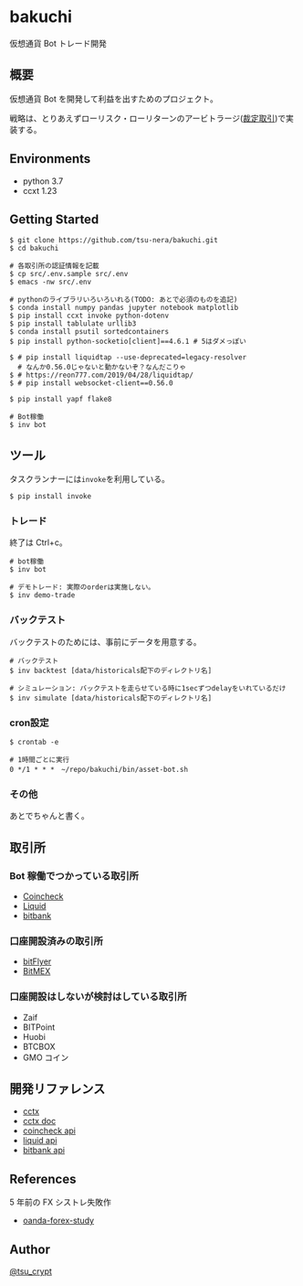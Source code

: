 # bakuchi

仮想通貨 Bot トレード開発

## 概要

仮想通貨 Bot を開発して利益を出すためのプロジェクト。

戦略は、とりあえずローリスク・ローリターンのアービトラージ([裁定取引](https://ja.wikipedia.org/wiki/%E8%A3%81%E5%AE%9A%E5%8F%96%E5%BC%95))で実装する。

## Environments

- python 3.7
- ccxt 1.23

## Getting Started

```
$ git clone https://github.com/tsu-nera/bakuchi.git
$ cd bakuchi

# 各取引所の認証情報を記載
$ cp src/.env.sample src/.env
$ emacs -nw src/.env

# pythonのライブラリいろいろいれる(TODO: あとで必須のものを追記)
$ conda install numpy pandas jupyter notebook matplotlib
$ pip install ccxt invoke python-dotenv
$ pip install tablulate urllib3 
$ conda install psutil sortedcontainers
$ pip install python-socketio[client]==4.6.1 # 5はダメっぽい

$ # pip install liquidtap --use-deprecated=legacy-resolver
  # なんか0.56.0じゃないと動かないぞ？なんだこりゃ
$ # https://reon777.com/2019/04/28/liquidtap/
$ # pip install websocket-client==0.56.0

$ pip install yapf flake8

# Bot稼働
$ inv bot
```

## ツール

タスクランナーには`invoke`を利用している。

```
$ pip install invoke
```

### トレード

終了は Ctrl+c。

```
# bot稼働
$ inv bot

# デモトレード: 実際のorderは実施しない。
$ inv demo-trade
```

### バックテスト

バックテストのためには、事前にデータを用意する。

```
# バックテスト
$ inv backtest [data/historicals配下のディレクトリ名]

# シミュレーション: バックテストを走らせている時に1secずつdelayをいれているだけ
$ inv simulate [data/historicals配下のディレクトリ名]
```

### cron設定

```
$ crontab -e

# 1時間ごとに実行
0 */1 * * *　~/repo/bakuchi/bin/asset-bot.sh
```

### その他

あとでちゃんと書く。

## 取引所

### Bot 稼働でつかっている取引所

- [Coincheck](https://coincheck.com/ja/)
- [Liquid](https://www.liquid.com/ja/)
- [bitbank](https://bitbank.cc/)

### 口座開設済みの取引所

- [bitFlyer](https://bitflyer.com/ja-jp/)
- [BitMEX](https://www.bitmex.com/)

### 口座開設はしないが検討はしている取引所

- Zaif
- BITPoint
- Huobi
- BTCBOX
- GMO コイン

## 開発リファレンス

- [cctx](https://github.com/ccxt/ccxt)
- [cctx doc](https://github.com/ccxt/ccxt/wiki)
- [coincheck api](https://coincheck.com/ja/documents/exchange/api)
- [liquid api](https://developers.liquid.com)
- [bitbank api](https://github.com/bitbankinc/bitbank-api-docs)

## References

5 年前の FX シストレ失敗作

- [oanda-forex-study](https://github.com/tsu-nera/oanda-forex-study)

## Author

[@tsu_crypt](https://twitter.com/tsu_crypt)
